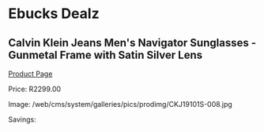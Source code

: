 
# Ebucks Dealz
## Calvin Klein Jeans Men's Navigator Sunglasses - Gunmetal Frame with Satin Silver Lens
[Product Page](https://www.ebucks.com/web/shop/productSelected.do?prodId=1135732244&catId=375509364)

Price: R2299.00

Image: /web/cms/system/galleries/pics/prodimg/CKJ19101S-008.jpg

Savings: 


	